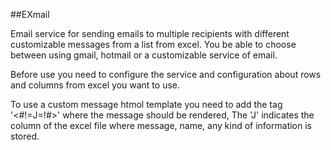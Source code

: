 ##EXmail

Email service for sending emails to multiple recipients with different customizable messages from a list from excel. You be able to choose between using gmail, hotmail or a customizable service of email.

Before use you need to configure the service and configuration about rows and columns from excel you want to use. 

To use a custom message htmol template you need to add the tag '<#!=J=!#>' where the message should be rendered, The 'J' indicates the column of the excel file where message, name, any kind of information is stored.